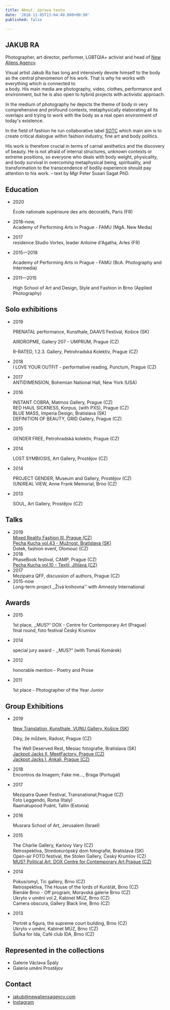 ```yaml
---
title: About, úprava textu
date: '2018-11-05T13:04:40.000+00:00'
published: false

---
```

## JAKUB RA

Photographer, art director, performer, LGBTQIA+ activist and head of [New Aliens Agency](http://newaliensagency.com).

Visual artist Jakub Ra has long and intensively devote himself to the body as the central phenomenon of his work. That is why he works with everything which is connected to  
a body. His main media are photography, video, clothes, performance and environment, but he is also open to hybrid projects with activistic approach.

In the medium of photography he depicts the theme of body in very comprehensive and profound contexts, metaphysically elaborating all its overlaps and trying to work with the body as a real open environment of today's existence.

In the field of fashion he run collaborative label [SOTC](https://www.instagram.com/spermontheclothes/) which main aim is to create critical dialogue within fashion industry, fine art and body politics.

His work is therefore crucial in terms of carnal aesthetics and the discovery of beauty. He is not afraid of internal structures, unknown contexts or extreme positions, so everyone who deals with body weight, physicality, and body survival in overcoming metaphysical being, spirituality, and transformation to the transcendence of bodily experience should pay attention to his work. – text by Mgr Peter Susan Sagat PhD.

## Education

* 2020

  École nationale supérieure des arts décoratifs, Paris (FR)
* 2018–now,  
  Academy of Performing Arts in Prague - FAMU (MgA. New Media)
* 2017  
  residence Studio Vortex, leader Antoine d'Agatha, Arles (FR)
* 2015—2018

  Academy of Performing Arts in Prague - FAMU (BcA. Photography and Intermedia)
* 2011—2015

  High School of Art and Design, Style and Fashion in Brno (Applied Photography)

## Solo exhibitions

* 2019

  PRENATAL performance, Kunsthale, DAAVS Festival, Košice (SK)

  AIRDROPME, Gallery 207 - UMPRUM, Prague (CZ)

  R-RATED, 1.2.3. Gallery, Petrohradská Kolektiv, Prague (CZ)
* 2018  
  I LOVE YOUR OUTFIT - performative reading, Punctum, Prague (CZ)
* 2017  
  ANTIDIMENSION, Bohemian National Hall, New York (USA)
* 2016

  INSTANT COBRA, Matmos Gallery, Prague (CZ)  
  RED HAUL SICKNESS, Korpus, (with PXS), Prague (CZ)  
  BLUE MASS, Imperia Design, Bratislava (SK)  
  DEFINITION OF BEAUTY, GRID Gallery, Prague (CZ)
* 2015

  GENDER FREE, Petrohradská kolektiv, Prague (CZ)
* 2014

  LOST SYMBIOSIS, Art Gallery, Prostějov (CZ)
* 2014

  PROJECT GENDER, Museum and Gallery, Prostějov (CZ)  
  (UN)REAL VIEW, Anne Frank Memorial, Brno (CZ)
* 2013

  SOUL, Art Gallery, Prostějov (CZ)

## Talks

* 2019  
  [Mixed Reality Fashion III, Prague (CZ)](https://mixedrealityfashion.org/howtowearit)  
  [Pecha Kucha vol.43 - Mužnost, Bratislava (SK)](https://youtu.be/yP0O8iHWVQ8)  
  Dotek, fashion event, Olomouc (CZ)
* 2018  
  PhaseBook festival, CAMP, Prague (CZ)  
  [Pecha Kucha vol.10 - Textil, Jihlava (CZ)](https://www.youtube.com/watch?v=1ttrcLE3qIA)
* 2017  
  Mezipatra QFF, discussion of authors, Prague (CZ)
* 2015-now  
  Long-term project ,,Živá knihovna'' with Amnesty International

## Awards

* 2015

  1st place, ,,MUS?“ DOX - Centre for Contemporary Art (Prague)  
  final round, foto festival Český Krumlov
* 2014

  special jury award - ,,MUS?“ (with Tomáš Komárek)
* 2012

  honorable mention - Poetry and Prose
* 2011

  1st place - Photographer of the Year Junior

## Group Exhibitions

* 2019

  [New Translation, Kunsthale, VUNU Gallery, Košice (SK)](https://www.facebook.com/pg/vunuvunuvunu/photos/?tab=album&album_id=2044777949001559&__xts__%5B0%5D=68.ARDa_HVBZBrhY5Kb2NVZvlNwI0kg0nQgrGdVR18ZdSo4m6U5U4N733ITqyRA_W9wUCS_Q9-UOrfzqHz6UrqHMiScOwh1PR_az8gF66WlKTgtgYNw_gDRNjMN7rHiZbIeHb7w33UGf5CqVcZSVAWFg-gJt3_XA9rLlIIptJrYHoMB5tgCdR9CBpRm9AeZadFGUK3Sp2ua7w6MZeHwZ6x2PgU8eTcXRvzbQHnPci0iga_ZGVbGfaljPST6rRojHQWOuTF2vfgkkBH7xtaqB8_W-YMlfJmjHn5JfMJMD4bePG1hAUxD89-87wDW_rsGi8x4TCL0j4fVhpCTHskEm47Gid95DDOO8H1DosryFyyFsGsl2I0FRXvVSPbeuEBlRQnhFkDfvC8Uf_UjbvYwR50pFhEeRYWICw-brYD5IzecXfvmqu_gTZ8DpqEKypW2xh6BBt1BXJ4R7o2zUqX_WpMvW0aNCbAFeNs4hF6Vry_vNZcMMMZeqMapTx2PWZiUxSUgCH7hyv5H0Mds8NO_OQokG5RSiuZ2jxbAjPyhug&__tn__=-UC-R)

  Díky, že můžem, Radost, Prague (CZ)

  The Well Deserved Rest, Mesiac fotografie, Bratislava (SK)  
  [Jackpot Jacks II, MeetFactory, Prague (CZ)](https://www.facebook.com/pg/Ateli%C3%A9r-fotografie-a-nov%C3%BDch-m%C3%A9di%C3%AD-FAMU-1482123141854446/photos/?tab=album&album_id=2217317305001689)  
  [Jackpot Jacks I, Ankali, Prague (CZ)](https://anka.li/news/2019/02/jackpot-jacks-at-ankali/?fbclid=IwAR2ORb3QBruyz2GAACh3EiVgmMkaDmwFkfXO17vX-Xlm1j8_au57hWcCD-g)
* 2018  
  Encontros da Imagem; Fake me..., Braga (Portugal)
* 2017

  Mezipatra Queer Festival, Transnational,Prague (CZ)  
  Foto Leggendo, Roma (Italy)  
  Raamatupood Puänt, Tallin (Estonia)
* 2016

  Musrara School of Art, Jerusalem (Israel)
* 2015

  The Charlie Gallery, Karlovy Vary (CZ)  
  Retrospektiva, Stredoeurópský dom fotografie, Bratislava (SK)  
  Open-air FOTO festival, the Stolen Gallery, Český Krumlov (CZ)  
  [MUS? Political Art, DOX Centre for Contemporary Art Prague (CZ)](https://umeleckestrevo.cz/competition-year/politicke-umeni/#&gid=psgal_930_1&pid=4)
* 2014

  Pokus/omyl, Tic gallery, Brno (CZ)  
  Retrospektiva, The House of the lords of Kunštát, Brno (CZ)  
  Bienále Brno - Off program, Moravská galerie Brno (CZ)  
  Ukryto v umění vol.2, Kabinet MÚZ, Brno (CZ)  
  Camera obscura, Gallery Black line, Brno (CZ)
* 2013

  Portrét a figura, the supreme court building, Brno (CZ)  
  Ukryto v umění, Kabinet MÚZ, Brno (CZ)  
  Šuřka for Ida, Café club IDA, Brno (CZ)

## Represented in the collections

* Galerie Václava Špály
* Galerie umění Prostějov

## Contact

* jakub@newaliensagency.com
* [Instagram](https://www.instagram.com/jakubra____/)